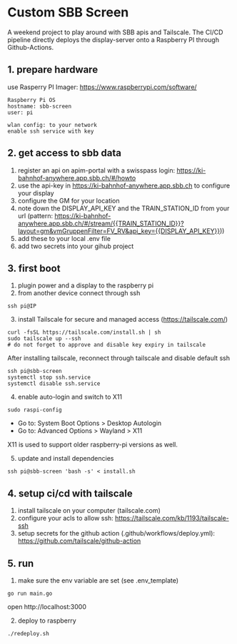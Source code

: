 # Custom SBB Screen
A weekend project to play around with SBB apis and Tailscale.
The CI/CD pipeline directly deploys the display-server onto a Raspberry PI through Github-Actions.

## 1. prepare hardware
use Rasperry PI Imager: https://www.raspberrypi.com/software/
```
Raspberry Pi OS
hostname: sbb-screen
user: pi

wlan config: to your network
enable ssh service with key
```
## 2. get access to sbb data
1. register an api on apim-portal with a swisspass login: https://ki-bahnhof-anywhere.app.sbb.ch/#/howto
2. use the api-key in https://ki-bahnhof-anywhere.app.sbb.ch to configure your display
3. configure the GM for your location
4. note down the DISPLAY_API_KEY and the TRAIN_STATION_ID from your url (pattern: https://ki-bahnhof-anywhere.app.sbb.ch/#/stream/{{TRAIN_STATION_ID}}?layout=gm&vmGruppenFilter=FV_RV&api_key={{DISPLAY_API_KEY}}))
5. add these to your local .env file
6. add two secrets into your gihub project

## 3. first boot
1. plugin power and a display to the raspberry pi
2. from another device connect through ssh
```
ssh pi@IP
```
3. install Tailscale for secure and managed access (https://tailscale.com/)
```
curl -fsSL https://tailscale.com/install.sh | sh
sudo tailscale up --ssh
# do not forget to approve and disable key expiry in tailscale
```
After installing tailscale, reconnect through tailscale and disable default ssh
```
ssh pi@sbb-screen
systemctl stop ssh.service
systemctl disable ssh.service
```

4. enable auto-login and switch to X11
```
sudo raspi-config
```
* Go to: System Boot Options > Desktop Autologin
* Go to: Advanced Options > Wayland > X11

X11 is used to support older raspberry-pi versions as well. 

5. update and install dependencies
```
ssh pi@sbb-screen 'bash -s' < install.sh
```

## 4. setup ci/cd with tailscale
1. install tailscale on your computer (tailscale.com)
2. configure your acls to allow ssh: https://tailscale.com/kb/1193/tailscale-ssh
3. setup secrets for the github action (.github/workflows/deploy.yml): https://github.com/tailscale/github-action

## 5. run
1. make sure the env variable are set (see .env_template)
```
go run main.go
```
open http://localhost:3000

2. deploy to raspberry
```
./redeploy.sh
```


